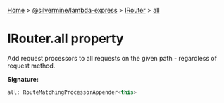 [Home](./index) &gt; [@silvermine/lambda-express](./lambda-express.md) &gt; [IRouter](./lambda-express.irouter.md) &gt; [all](./lambda-express.irouter.all.md)

# IRouter.all property

Add request processors to all requests on the given path - regardless of request method.

**Signature:**
```javascript
all: RouteMatchingProcessorAppender<this>
```
